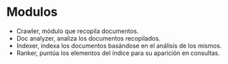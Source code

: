 # Modulos
- Crawler, módulo que recopila documentos.
- Doc analyzer, analiza los documentos recopilados.
- Indexer, indexa los documentos basándose en el análisis de los mismos.
- Ranker, puntúa los elementos del índice para su aparición en consultas.